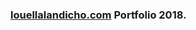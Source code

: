 ### <a href="http://www.louellalandicho.com/" target="_blank">louellalandicho.com</a> Portfolio 2018.